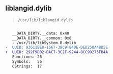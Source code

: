 ## liblangid.dylib

> `/usr/lib/liblangid.dylib`

```diff

   __DATA_DIRTY.__data: 0x40
   __DATA_DIRTY.__common: 0x8
   - /usr/lib/libSystem.B.dylib
-  UUID: 93611BE8-1667-39C9-840E-DED258A48D5E
+  UUID: 292F9D02-BAC7-3C2F-9244-8CC99275FB4A
   Functions: 26
   Symbols:   56
   CStrings:  17

```
